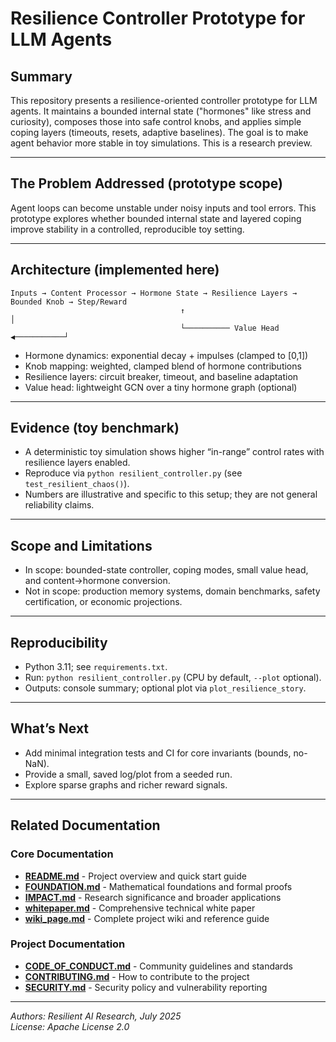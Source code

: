 # Resilience Controller Prototype for LLM Agents

## Summary
This repository presents a resilience-oriented controller prototype for LLM agents. It maintains a bounded internal state ("hormones" like stress and curiosity), composes those into safe control knobs, and applies simple coping layers (timeouts, resets, adaptive baselines). The goal is to make agent behavior more stable in toy simulations. This is a research preview.

---

## The Problem Addressed (prototype scope)
Agent loops can become unstable under noisy inputs and tool errors. This prototype explores whether bounded internal state and layered coping improve stability in a controlled, reproducible toy setting.

---

## Architecture (implemented here)
```
Inputs → Content Processor → Hormone State → Resilience Layers → Bounded Knob → Step/Reward
                                      ↑                                  │
                                      └────────── Value Head ◀───────────┘
```
- Hormone dynamics: exponential decay + impulses (clamped to [0,1])
- Knob mapping: weighted, clamped blend of hormone contributions
- Resilience layers: circuit breaker, timeout, and baseline adaptation
- Value head: lightweight GCN over a tiny hormone graph (optional)

---

## Evidence (toy benchmark)
- A deterministic toy simulation shows higher “in-range” control rates with resilience layers enabled.
- Reproduce via `python resilient_controller.py` (see `test_resilient_chaos()`).
- Numbers are illustrative and specific to this setup; they are not general reliability claims.

---

## Scope and Limitations
- In scope: bounded-state controller, coping modes, small value head, and content→hormone conversion.
- Not in scope: production memory systems, domain benchmarks, safety certification, or economic projections.

---

## Reproducibility
- Python 3.11; see `requirements.txt`.
- Run: `python resilient_controller.py` (CPU by default, `--plot` optional).
- Outputs: console summary; optional plot via `plot_resilience_story`.

---

## What’s Next
- Add minimal integration tests and CI for core invariants (bounds, no-NaN).
- Provide a small, saved log/plot from a seeded run.
- Explore sparse graphs and richer reward signals.

---

## Related Documentation

### Core Documentation
- **[README.md](README.md)** - Project overview and quick start guide
- **[FOUNDATION.md](FOUNDATION.md)** - Mathematical foundations and formal proofs
- **[IMPACT.md](IMPACT.md)** - Research significance and broader applications
- **[whitepaper.md](whitepaper.md)** - Comprehensive technical white paper
- **[wiki_page.md](wiki_page.md)** - Complete project wiki and reference guide

### Project Documentation
- **[CODE_OF_CONDUCT.md](CODE_OF_CONDUCT.md)** - Community guidelines and standards
- **[CONTRIBUTING.md](CONTRIBUTING.md)** - How to contribute to the project
- **[SECURITY.md](SECURITY.md)** - Security policy and vulnerability reporting

---

*Authors: Resilient AI Research, July 2025*  
*License: Apache License 2.0*
